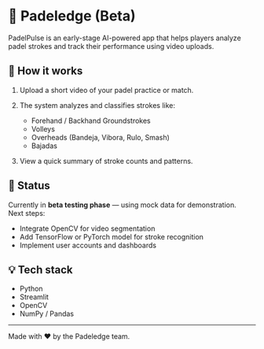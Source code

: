 # 🎾 Padeledge (Beta)

PadelPulse is an early-stage AI-powered app that helps players analyze padel strokes and track their performance using video uploads.

## 🚀 How it works
1. Upload a short video of your padel practice or match.
2. The system analyzes and classifies strokes like:
   - Forehand / Backhand Groundstrokes
   - Volleys
   - Overheads (Bandeja, Vibora, Rulo, Smash)
   - Bajadas

3. View a quick summary of stroke counts and patterns.

## 🧠 Status
Currently in **beta testing phase** — using mock data for demonstration.  
Next steps:
- Integrate OpenCV for video segmentation
- Add TensorFlow or PyTorch model for stroke recognition
- Implement user accounts and dashboards

## 💡 Tech stack
- Python
- Streamlit
- OpenCV
- NumPy / Pandas

---

Made with ❤️ by the Padeledge team.